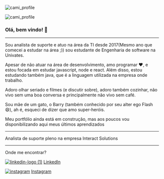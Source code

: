 ![cami_profile](https://user-images.githubusercontent.com/40186019/96394356-234ecc80-1198-11eb-8d21-9e703d309138.png)

![cami_profile](https://komarev.com/ghpvc/?username=camisbrussi&color=blue&style=flat)

### Olá, bem vindo! 👋

****************  

Sou analista de suporte e atuo na área da TI desde 2017(Mesmo ano que comecei a estudar na área ;)) sou estudante de Engenharia de software na Univates. 

Apesar de não atuar na área de desenvolvimento, amo programar :heart:, e estou focada em estudar javascript, node e react. Além disso, estou estudando também java, que é a linguagem utilizada na empresa onde trabalho.  

Adoro olhar seriado e filmes (e discutir sobre), adoro também cozinhar, não vivo sem uma boa conversa e principalmente não vivo sem café. 

Sou mãe de um gato, o Barry (também conhecido por seu alter ego Flash  :smile:), ah é, esqueci de dizer que amo super-heróis.  

Meu portfólio ainda está em construção, mas aos poucos vou disponibilizando aqui meus últimos aprendizados 

****************  

Analista de suporte pleno na empresa Interact Solutions 

**************** 

Onde me encontrar?

<a href="https://www.linkedin.com/in/camila-sbrussi-a7b48516a/">![linkedin-logo (1)](https://user-images.githubusercontent.com/40186019/96396021-80e51800-119c-11eb-8505-b3141e247a3f.png)</img></a> [LinkedIn](https://www.linkedin.com/in/camila-sbrussi-a7b48516a/)

<a href="https://www.instagram.com/camisbrussi">![instagram](https://user-images.githubusercontent.com/40186019/96396205-08328b80-119d-11eb-9f44-012b07cfe8aa.png)</img></a> [Instagram](https://www.instagram.com/camisbrussi)


